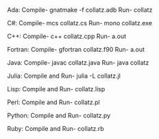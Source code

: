 Ada: Compile- gnatmake -f collatz.adb Run- collatz

C#: Compile- mcs collatz.cs Run- mono collatz.exe

C++: Compile- c++ collatz.cpp Run- a.out

Fortran: Compile- gfortran collatz.f90 Run- a.out

Java: Compile- javac collatz.java Run- java collatz

Julia: Compile and Run- julia -L collatz.jl

Lisp: Compile and Run- collatz.lisp

Perl: Compile and Run- collatz.pl

Python: Compile and Run- collatz.py

Ruby: Compile and Run- collatz.rb